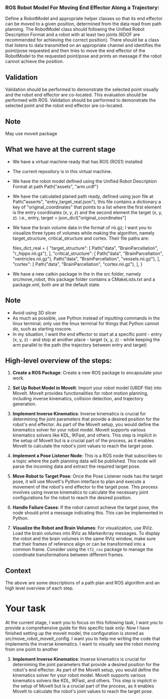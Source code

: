 ### ROS Robot Model For Moving End Effector Along a Trajectory:
Define a RobotModel and appropriate helper classes so that its end effector can be moved to a given position, determined from the data read from path planning. The RobotModel class should following the Unified Robot Description Format and a robot with at least two joints (6DOF are recommended for achieving the correct position). There should be a class that listens to data transmitted on an appropriate channel and identifies the point/pose requested and then tries to move the end effector of the RobotModel to the requested point/pose and prints an message if the robot cannot achieve the position.

## Validation
Validation should be performed to demonstrate the selected point visually and the robot end effector are co-located. This evaluation should be performed with ROS. Validation should be performed to demonstrate the selected point and the robot end effector are co-located.

## Note
May use moveit package

## What we have at the current stage
- We have a virtual machine ready that has ROS (ROS1) installed
- The current repository is in this virtual machine.
- We have the robot model defined using the Unified Robot Description Format at path Path("assets", "arm.urdf")
- We have the calculated planed path ready, defined using json file at Path("asserts", "entry_target_real.json"), this file contains a dictionary a key of "original_coordinates" that points to a list where the first element is the entry coordinates (x, y, z) and the second element the target (x, y, z). i.e., entry, target = json_dict["original_coordinates"]
- We have the brain volume data in the format of nii.gz; I want you to visualize three types of volumes while making the algorithm, namely target_structure, critical_structure and cortex. Their file paths are:

  files_dict_real = {
      "target_structure": [
          Path("data", "BrainParcellation", "r_hippo.nii.gz"),
      ],
      "critical_structure": [
          Path("data", "BrainParcellation", "ventricles.nii.gz"),
          Path("data", "BrainParcellation", "vessels.nii.gz"),
      ],
      "cortex": [
          Path("data", "BrainParcellation", "cortex.nii.gz"),
      ],
  }
- We have a new catkin package in the in the src folder, namely src/move_robot, this package folder contains a CMakeLists.txt and a package.xml, both are at the default state.

## Note
- Avoid using 3D slicer 
- As much as possible, use Python instead of inputting commands in the linux terminal; only use the linux terminal for things that Python cannot do, such as starting roscore.
- In my situation, I want the end effector to start at a specific point - entry (x, y, z) - and stop at another place - target (x, y, z) - while keeping the arm parallel to the path (the trajectory between entry and target)

## High-level overview of the steps:
1. **Create a ROS Package**: Create a new ROS package to encapsulate your work.

2. **Set Up Robot Model in MoveIt**: Import your robot model (URDF file) into MoveIt. MoveIt provides functionalities for robot motion planning, including inverse kinematics, collision detection, and trajectory generation.

3. **Implement Inverse Kinematics**: Inverse kinematics is crucial for determining the joint parameters that provide a desired position for the robot's end effector. As part of the MoveIt setup, you would define the kinematics solver for your robot model. MoveIt supports various kinematics solvers like KDL, IKFast, and others. This step is implicit in the setup of MoveIt but is a crucial part of the process, as it enables MoveIt to calculate the robot's joint values to reach the target pose.

4. **Implement a Pose Listener Node**: This is a ROS node that subscribes to a topic where the path planning data will be published. This node will parse the incoming data and extract the required target pose.

5. **Move Robot to Target Pose**: Once the Pose Listener node has the target pose, it will use MoveIt's Python interface to plan and execute a movement of the robot's end effector to the target pose. This process involves using inverse kinematics to calculate the necessary joint configurations for the robot to reach the desired position.

6. **Handle Failure Cases**: If the robot cannot achieve the target pose, the node should print a message indicating this. This can be implemented in Python.

7. **Visualize the Robot and Brain Volumes**: For visualization, use RViz. Load the brain volumes into RViz as MarkerArray messages. To display the robot and the brain volumes in the same RViz window, make sure that their frames of reference align or can be transformed into a common frame. Consider using the `tf2_ros` package to manage the coordinate transformations between different frames.


## Context
The above are some descriptions of a path plan and ROS algorithm and an high level overview of each step.

# Your task
At the current stage, I want you to focus on this following task, I want you to provide a comprehensive guide for this specific task only:
Now I have finished setting up the moveit model, the configuration is stored as src/move_robot_moveit_config. I want you to help me writing the code that implements the inverse kinematics. I want to visually see the robot moving from one point to another

3. **Implement Inverse Kinematics**: Inverse kinematics is crucial for determining the joint parameters that provide a desired position for the robot's end effector. As part of the MoveIt setup, you would define the kinematics solver for your robot model. MoveIt supports various kinematics solvers like KDL, IKFast, and others. This step is implicit in the setup of MoveIt but is a crucial part of the process, as it enables MoveIt to calculate the robot's joint values to reach the target pose.